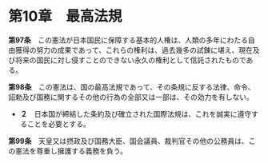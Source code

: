 第10章　最高法規
================


__第97条__　この憲法が日本国民に保障する基本的人権は、人類の多年にわたる自由獲得の努力の成果であって、これらの権利は、過去幾多の試錬に堪え、現在及び将来の国民に対し侵すことのできない永久の権利として信託されたものである。


__第98条__　この憲法は、国の最高法規であって、その条規に反する法律、命令、詔勅及び国務に関するその他の行為の全部又は一部は、その効力を有しない。

* __２__　日本国が締結した条約及び確立された国際法規は、これを誠実に遵守することを必要とする。


__第99条__　天皇又は摂政及び国務大臣、国会議員、裁判官その他の公務員は、この憲法を尊重し擁護する義務を負う。
